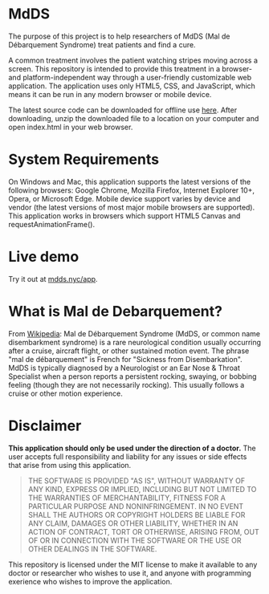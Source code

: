 # MdDS
The purpose of this project is to help researchers of MdDS (Mal de Débarquement Syndrome) treat patients and find a cure.

A common treatment involves the patient watching stripes moving across a screen. This repository is intended to provide this treatment in a browser- and platform-independent way through a user-friendly customizable web application. The application uses only HTML5, CSS, and JavaScript, which means it can be run in any modern browser or mobile device.

The latest source code can be downloaded for offline use [here](http://mdds.nyc/app/MdDS.zip). After downloading, unzip the downloaded file to a location on your computer and open index.html in your web browser.

# System Requirements
On Windows and Mac, this application supports the latest versions of the following browsers: Google Chrome, Mozilla Firefox, Internet Explorer 10+, Opera, or Microsoft Edge. Mobile device support varies by device and vendor (the latest versions of most major mobile browsers are supported). This application works in browsers which support HTML5 Canvas and requestAnimationFrame().

# Live demo
Try it out at [mdds.nyc/app](http://mdds.nyc/app/).

# What is Mal de Debarquement?
From [Wikipedia](https://en.wikipedia.org/wiki/Mal_de_debarquement): Mal de Débarquement Syndrome (MdDS, or common name disembarkment syndrome) is a rare neurological condition usually occurring after a cruise, aircraft flight, or other sustained motion event. The phrase "mal de débarquement" is French for "Sickness from Disembarkation". MdDS is typically diagnosed by a Neurologist or an Ear Nose & Throat Specialist when a person reports a persistent rocking, swaying, or bobbing feeling (though they are not necessarily rocking). This usually follows a cruise or other motion experience.

# Disclaimer
**This application should only be used under the direction of a doctor.** The user accepts full responsibility and liability for any issues or side effects that arise from using this application.

> THE SOFTWARE IS PROVIDED "AS IS", WITHOUT WARRANTY OF ANY KIND, EXPRESS OR IMPLIED, INCLUDING BUT NOT LIMITED TO THE WARRANTIES OF MERCHANTABILITY, FITNESS FOR A PARTICULAR PURPOSE AND NONINFRINGEMENT. IN NO EVENT SHALL THE AUTHORS OR COPYRIGHT HOLDERS BE LIABLE FOR ANY CLAIM, DAMAGES OR OTHER LIABILITY, WHETHER IN AN ACTION OF CONTRACT, TORT OR OTHERWISE, ARISING FROM, OUT OF OR IN CONNECTION WITH THE SOFTWARE OR THE USE OR OTHER DEALINGS IN THE SOFTWARE.

This repository is licensed under the MIT license to make it available to any doctor or researcher who wishes to use it, and anyone with programming exerience who wishes to improve the application.
